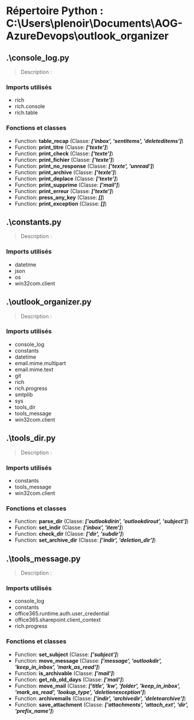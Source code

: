 # Répertoire Python : C:\Users\plenoir\Documents\AOG-AzureDevops\outlook_organizer

## .\console_log.py

> Description : 

### Imports utilisés

- rich
- rich.console
- rich.table

### Fonctions et classes

- Function: **table_recap** (Classe: ***['inbox', 'sentitems', 'deleteditems']***)
- Function: **print_titre** (Classe: ***['texte']***)
- Function: **print_check** (Classe: ***['texte']***)
- Function: **print_fichier** (Classe: ***['texte']***)
- Function: **print_no_response** (Classe: ***['texte', 'unread']***)
- Function: **print_archive** (Classe: ***['texte']***)
- Function: **print_deplace** (Classe: ***['texte']***)
- Function: **print_supprime** (Classe: ***['mail']***)
- Function: **print_erreur** (Classe: ***['texte']***)
- Function: **press_any_key** (Classe: ***[]***)
- Function: **print_exception** (Classe: ***[]***)

## .\constants.py

> Description : 

### Imports utilisés

- datetime
- json
- os
- win32com.client

## .\outlook_organizer.py

> Description : 

### Imports utilisés

- console_log
- constants
- datetime
- email.mime.multipart
- email.mime.text
- git
- rich
- rich.progress
- smtplib
- sys
- tools_dir
- tools_message
- win32com.client

## .\tools_dir.py

> Description : 

### Imports utilisés

- constants
- tools_message
- win32com.client

### Fonctions et classes

- Function: **parse_dir** (Classe: ***['outlookdirin', 'outlookdirout', 'subject']***)
- Function: **set_indir** (Classe: ***['inbox', 'item']***)
- Function: **check_dir** (Classe: ***['dir', 'subdir']***)
- Function: **set_archive_dir** (Classe: ***['indir', 'deletion_dir']***)

## .\tools_message.py

> Description : 

### Imports utilisés

- console_log
- constants
- office365.runtime.auth.user_credential
- office365.sharepoint.client_context
- rich.progress

### Fonctions et classes

- Function: **set_subject** (Classe: ***['subject']***)
- Function: **move_message** (Classe: ***['message', 'outlookdir', 'keep_in_inbox', 'mark_as_read']***)
- Function: **is_archivable** (Classe: ***['mail']***)
- Function: **get_nb_old_days** (Classe: ***['mail']***)
- Function: **move_mail** (Classe: ***['title', 'kw', 'folder', 'keep_in_inbox', 'mark_as_read', 'lookup_type', 'deletionexception']***)
- Function: **archivemails** (Classe: ***['indir', 'archivedir', 'deletearchive']***)
- Function: **save_attachment** (Classe: ***['attachments', 'attach_ext', 'dir', 'prefix_name']***)

